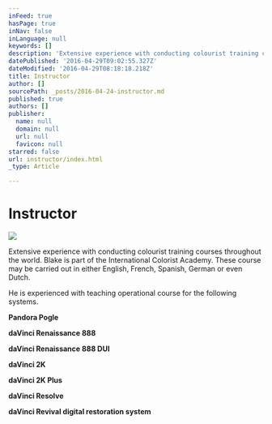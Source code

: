 ```yaml
---
inFeed: true
hasPage: true
inNav: false
inLanguage: null
keywords: []
description: 'Extensive experience with conducting colourist training courses throughout the world. Blake is part of the International Colorist Academy. These course may be carried out in either English, French, Spanish, German or even Dutch.'
datePublished: '2016-04-29T09:02:55.327Z'
dateModified: '2016-04-29T08:18:18.218Z'
title: Instructor
author: []
sourcePath: _posts/2016-04-24-instructor.md
published: true
authors: []
publisher:
  name: null
  domain: null
  url: null
  favicon: null
starred: false
url: instructor/index.html
_type: Article

---
```

# Instructor
![](https://the-grid-user-content.s3-us-west-2.amazonaws.com/81ae2cef-007e-4137-a0b5-142addbe7c36.jpg)

Extensive experience with conducting colourist training courses throughout the world. Blake is part of the International Colorist Academy. These course may be carried out in either English, French, Spanish, German or even Dutch.

He is experienced with teaching operational course for the following systems.

**Pandora Pogle**

**daVinci Renaissance 888**

**daVinci Renaissance 888 DUI**

**daVinci 2K**

**daVinci 2K Plus**

**daVinci Resolve**

**daVinci Revival digital restoration system**